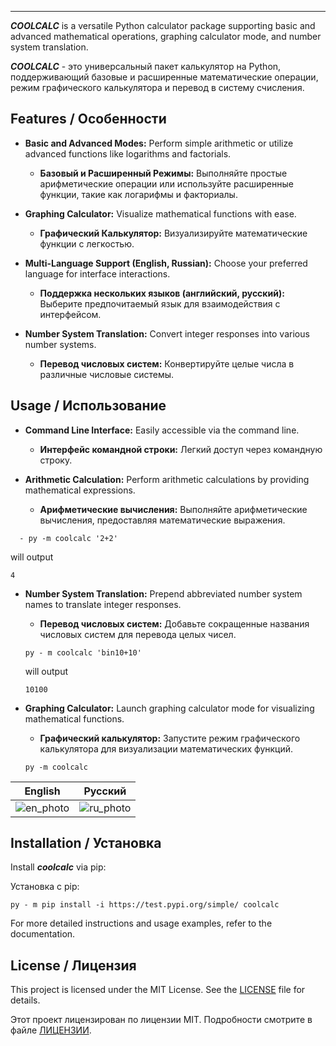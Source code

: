 -----

***COOLCALC*** is a versatile Python calculator package supporting basic and advanced mathematical operations, graphing 
calculator mode, and number system translation.

***COOLCALC*** - это универсальный пакет калькулятор на Python, поддерживающий базовые и расширенные математические операции,
режим графического калькулятора и перевод в систему счисления.


## Features / Особенности

- **Basic and Advanced Modes:** Perform simple arithmetic or utilize advanced functions like logarithms and factorials.
  - **Базовый и Расширенный Режимы:** Выполняйте простые арифметические операции или используйте расширенные функции, такие как логарифмы и факториалы.

- **Graphing Calculator:** Visualize mathematical functions with ease.
  - **Графический Калькулятор:** Визуализируйте математические функции с легкостью.

- **Multi-Language Support (English, Russian):** Choose your preferred language for interface interactions.
  - **Поддержка нескольких языков (английский, русский):** Выберите предпочитаемый язык для взаимодействия с интерфейсом.

- **Number System Translation:** Convert integer responses into various number systems.
  - **Перевод числовых систем:** Конвертируйте целые числа в различные числовые системы.

## Usage / Использование

- **Command Line Interface:** Easily accessible via the command line.
  - **Интерфейс командной строки:** Легкий доступ через командную строку.

- **Arithmetic Calculation:** Perform arithmetic calculations by providing mathematical expressions.
  - **Арифметические вычисления:** Выполняйте арифметические вычисления, предоставляя математические выражения.
```console 
  - py -m coolcalc '2+2'
  ``` 
 will output 
 ```console
 4
 ```

- **Number System Translation:** Prepend abbreviated number system names to translate integer responses.
  - **Перевод числовых систем:** Добавьте сокращенные названия числовых систем для перевода целых чисел.
  ```console
  py - m coolcalc 'bin10+10' 
  ```
  will output 
  ```console 
  10100
  ```

- **Graphing Calculator:** Launch graphing calculator mode for visualizing mathematical functions.
  - **Графический калькулятор:** Запустите режим графического калькулятора для визуализации математических функций.
  ```console
  py -m coolcalc
  ```
|                      English                      |                      Русский                      |
|:-------------------------------------------------:|:-------------------------------------------------:|
| ![en_photo](https://i.postimg.cc/J0bQFDgQ/en.png) | ![ru_photo](https://i.postimg.cc/5yc3pqP0/ru.png) |

## Installation / Установка

Install ***coolcalc*** via pip:

Установка с pip:

```console
py - m pip install -i https://test.pypi.org/simple/ coolcalc
```
For more detailed instructions and usage examples, refer to the documentation.

## License / Лицензия
This project is licensed under the MIT License. See the [LICENSE](LICENSE.txt) file for details.

Этот проект лицензирован по лицензии MIT. Подробности смотрите в файле [ЛИЦЕНЗИИ](LICENSE.txt).
